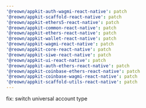```yaml
---
'@reown/appkit-auth-wagmi-react-native': patch
'@reown/appkit-scaffold-react-native': patch
'@reown/appkit-ethers5-react-native': patch
'@reown/appkit-common-react-native': patch
'@reown/appkit-ethers-react-native': patch
'@reown/appkit-wallet-react-native': patch
'@reown/appkit-wagmi-react-native': patch
'@reown/appkit-core-react-native': patch
'@reown/appkit-siwe-react-native': patch
'@reown/appkit-ui-react-native': patch
'@reown/appkit-auth-ethers-react-native': patch
'@reown/appkit-coinbase-ethers-react-native': patch
'@reown/appkit-coinbase-wagmi-react-native': patch
'@reown/appkit-scaffold-utils-react-native': patch
---
```


fix: switch universal account type
